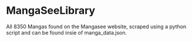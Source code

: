 # MangaSeeLibrary

All 8350 Mangas found on the Mangasee website, scraped using a python script and can be found insie of manga_data.json.

